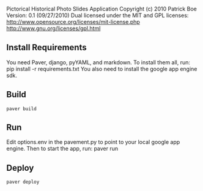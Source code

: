 Pictorical Historical Photo Slides Application
Copyright (c) 2010 Patrick Boe
Version: 0.1 (09/27/2010)
Dual licensed under the MIT and GPL licenses:
http://www.opensource.org/licenses/mit-license.php
http://www.gnu.org/licenses/gpl.html
 
## Install Requirements
You need Paver, django, pyYAML, and markdown. To install them all, run:
	pip install -r requirements.txt
You also need to install the google app engine sdk.
 
## Build
	paver build
	
## Run
Edit options.env in the pavement.py to point to your local google app engine. Then to start the app, run:
	paver run
 
## Deploy
	paver deploy